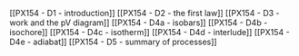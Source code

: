 [[PX154 - D1 - introduction]]
[[PX154 - D2 - the first law]]
[[PX154 - D3 - work and the pV diagram]]
[[PX154 - D4a - isobars]]
[[PX154 - D4b - isochore]]
[[PX154 - D4c - isotherm]]
[[PX154 - D4d - interlude]]
[[PX154 - D4e - adiabat]]
[[PX154 - D5 - summary of processes]]

